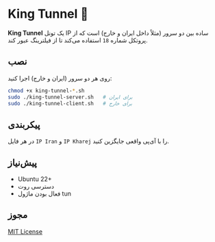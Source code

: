 # King Tunnel 👑

**King Tunnel** یک تونل IP ساده بین دو سرور (مثلاً داخل ایران و خارج) است که از پروتکل شماره `18` استفاده می‌کند تا از فیلترینگ عبور کند.

## نصب

روی هر دو سرور (ایران و خارج) اجرا کنید:

```bash
chmod +x king-tunnel-*.sh
sudo ./king-tunnel-server.sh   # برای ایران
sudo ./king-tunnel-client.sh   # برای خارج
```

## پیکربندی

در هر فایل `IP Iran` و `IP Kharej` را با آی‌پی واقعی جایگزین کنید.

## پیش‌نیاز

- Ubuntu 22+
- دسترسی روت
- فعال بودن ماژول tun

## مجوز

[MIT License](LICENSE)
